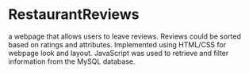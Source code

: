 # RestaurantReviews

a webpage that allows users to leave reviews. Reviews could be sorted based on ratings and
attributes. Implemented using HTML/CSS for webpage look and layout. JavaScript was used to retrieve and filter information from the
MySQL database.
